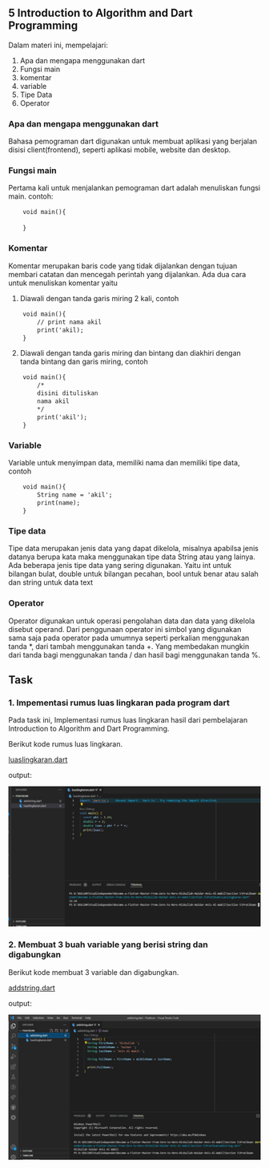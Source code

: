 ## 5 Introduction to Algorithm and Dart Programming
Dalam materi ini, mempelajari:
1. Apa dan mengapa menggunakan dart
2. Fungsi main
3. komentar
4. variable
5. Tipe Data
6. Operator

### Apa dan mengapa menggunakan dart
Bahasa pemograman dart digunakan untuk membuat aplikasi yang berjalan disisi client(frontend), seperti aplikasi mobile, website dan desktop.

### Fungsi main
Pertama kali untuk menjalankan pemograman dart adalah menuliskan fungsi main. contoh:

```
    void main(){

    }
```
### Komentar 
Komentar merupakan baris code yang tidak dijalankan dengan tujuan membari catatan dan mencegah perintah yang dijalankan. Ada dua cara untuk menuliskan komentar yaitu

1. Diawali dengan tanda garis miring 2 kali, contoh

``` 
    void main(){
        // print nama akil
        print('akil);
    }

```

2. Diawali dengan tanda garis miring dan bintang dan diakhiri dengan tanda bintang dan garis miring, contoh

```
    void main(){
        /* 
        disini dituliskan
        nama akil
        */
        print('akil');
    }

```
### Variable
Variable untuk menyimpan data, memiliki nama dan memiliki tipe data, contoh

```
    void main(){
        String name = 'akil';
        print(name);
    }
```
### Tipe data
Tipe data merupakan jenis data yang dapat dikelola, misalnya apabilsa jenis datanya berupa kata maka menggunakan tipe data String atau yang lainya. Ada beberapa jenis tipe data yang sering digunakan. Yaitu int untuk bilangan bulat, double untuk bilangan pecahan, bool untuk benar atau salah dan string untuk data text

### Operator
Operator digunakan untuk operasi pengolahan data dan data yang dikelola disebut operand. Dari penggunaan operator ini simbol yang digunakan sama saja pada operator pada umumnya seperti perkalian menggunakan tanda *, dari tambah menggunakan tanda +. Yang membedakan mungkin dari tanda bagi menggunakan tanda / dan hasil bagi menggunakan tanda %.

## Task

### 1. Impementasi rumus luas lingkaran pada program dart
Pada task ini, Implementasi rumus luas lingkaran hasil dari pembelajaran Introduction to Algorithm and Dart Programming.

Berikut kode rumus luas lingkaran.

[luaslingkaran.dart](./praktikum/luaslingkaran.dart)

output:

![LuasLingkaran](./screenshots/LuasLingkaran.jpeg )

### 2. Membuat 3 buah variable yang berisi string dan digabungkan

Berikut kode membuat 3 variable dan digabungkan.

[addstring.dart](./praktikum/addstring.dart)

output:

![AddString](./screenshots/AddString.jpeg )


